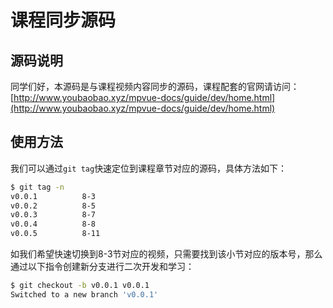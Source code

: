 # 课程同步源码

## 源码说明

同学们好，本源码是与课程视频内容同步的源码，课程配套的官网请访问：[http://www.youbaobao.xyz/mpvue-docs/guide/dev/home.html](http://www.youbaobao.xyz/mpvue-docs/guide/dev/home.html)

## 使用方法

我们可以通过`git tag`快速定位到课程章节对应的源码，具体方法如下：

```bash
$ git tag -n
v0.0.1          8-3
v0.0.2          8-5
v0.0.3          8-7
v0.0.4          8-8
v0.0.5          8-11
```

如我们希望快速切换到8-3节对应的视频，只需要找到该小节对应的版本号，那么通过以下指令创建新分支进行二次开发和学习：
```bash
$ git checkout -b v0.0.1 v0.0.1
Switched to a new branch 'v0.0.1'
```
